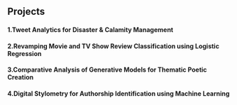 ## Projects
#### 1.Tweet Analytics for Disaster & Calamity Management
#### 2.Revamping Movie and TV Show Review Classification using Logistic Regression
#### 3.Comparative Analysis of Generative Models for Thematic Poetic Creation
#### 4.Digital Stylometry for Authorship Identification using Machine Learning
